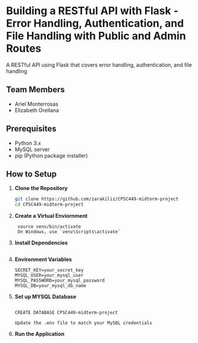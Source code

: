 # Building a RESTful API with Flask - Error Handling, Authentication, and File Handling with Public and Admin Routes

A RESTful API using Flask that covers
error handling, authentication, and file handling

## Team Members
- Ariel Monterrosas 
- Elizabeth Orellana

## Prerequisites
- Python 3.x
- MySQL server
- pip (Python package installer)

## How to Setup
1. **Clone the Repository**
   ```bash
   git clone https://github.com/zarakiliz/CPSC449-midterm-project
   cd CPSC449-midterm-project

2. **Create a Virtual Enviornment**
   ```python3 -m venv venv
    source venv/bin/activate    
    On Windows, use `venv\Scripts\activate`

3. **Install Dependencies**
    ```pip install -r requirements.txt

4.  **Environment Variables** 
    ```Create a .env file in the project root with the following entries: 
    SECRET_KEY=your_secret_key
    MYSQL_USER=your_mysql_user
    MYSQL_PASSWORD=your_mysql_password
    MYSQL_DB=your_mysql_db_name

5. **Set up MYSQL Database**
    ```Start your MySQL server and create a database.

    CREATE DATABASE CPSC449-midterm-project

    Update the .env file to match your MySQL credentials

6. **Run the Application**
   ```flask run


